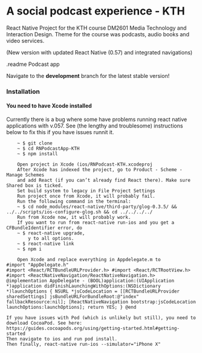 # A social podcast experience - KTH

React Native Project for the KTH course DM2601 Media Technology and Interaction Design.
Theme for the course was podcasts, audio books and video services.

(New version with updated React Native (0.57) and integrated navigations)

.readme Podcast app

Navigate to the **development** branch for the latest stable version!

### Installation
#### You need to have Xcode installed
Currently there is a bug where some have problems running
react native applications with v.057. See (the lengthy and troublesome) instructions below to fix this 
if you have issues runnit it.

```
	~ $ git clone
	~ $ cd RNPodcastApp-KTH
	~ $ npm install

	Open project in Xcode (ios/RNPodcast-KTH.xcodeproj
	After Xcode has indexed the project, go to Product - Scheme - Manage Schemes
	and add React (if you can’t already find React there). Make sure Shared box is ticked.
	Set build system to legacy in File Project Settings
	Run project once from Xcode, it will probably fail.
	Run the following command in the terminal: 
	~ $ cd node_modules/react-native/third-party/glog-0.3.5/ && ../../scripts/ios-configure-glog.sh && cd ../../../../
	Run from Xcode now, it will probably work.
    If you want to run from react-native run-ios and you get a CFBundleIdentifier error, do
    ~ $ react-native upgrade, 
        y to all options.
    ~ $ react-native link
    ~ $ npm i

	Open Xcode and replace everything in Appdelegate.m to 	
#import "AppDelegate.h"
#import <React/RCTBundleURLProvider.h> #import <React/RCTRootView.h> #import <ReactNativeNavigation/ReactNativeNavigation.h> @implementation AppDelegate - (BOOL)application:(UIApplication *)application didFinishLaunchingWithOptions:(NSDictionary *)launchOptions { NSURL *jsCodeLocation = [[RCTBundleURLProvider sharedSettings] jsBundleURLForBundleRoot:@"index" fallbackResource:nil]; [ReactNativeNavigation bootstrap:jsCodeLocation launchOptions:launchOptions]; return YES; } @end

If you have issues with Pod (which is unlikely but still), you need to download CocoaPod. See here: https://guides.cocoapods.org/using/getting-started.html#getting-started
Then navigate to ios and run pod install.
Then finally, react-native run-ios --simulator="iPhone X"


